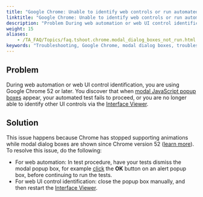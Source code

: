 ```yaml
--- 
title: "Google Chrome: Unable to identify web controls or run automated tests because modal dialog boxes appear"
linktitle: "Google Chrome: Unable to identify web controls or run automated tests because modal dialog boxes appear"
description: "Problem During web automation or web UI control identification, you are using Google Chrome 52 or later. You discover that when modal JavaScript popup boxes appear, your automated test fails to ..."
weight: 15
aliases: 
    - /TA_FAQ/Topics/faq.tshoot.chrome.modal_dialog_boxes_not_run.html
keywords: "Troubleshooting, Google Chrome, modal dialog boxes, troubleshooting"
---
```


## Problem

During web automation or web UI control identification, you are using Google Chrome 52 or later. You discover that when [modal JavaScript popup boxes](http://www.w3schools.com/js/js_popup.asp) appear, your automated test fails to proceed, or you are no longer able to identify other UI controls via the [Interface Viewer](/user-guide/interface-definitions/the-interface-viewer/).

## Solution

This issue happens because Chrome has stopped supporting animations while modal dialog boxes are shown since Chrome version 52 \([learn more](https://blog.chromium.org/2016/06/chrome-52-beta-css-containment-simpler.html)\). To resolve this issue, do the following:

-   For web automation: In test procedure, have your tests dismiss the modal popup box, for example [click](/automation-guide/action-based-testing-language/built-in-actions/system-actions/mouse/click) the **OK** button on an alert popup box, before continuing to run the tests.
-   For web UI control identification: close the popup box manually, and then restart the [Interface Viewer](/user-guide/interface-definitions/the-interface-viewer/).


